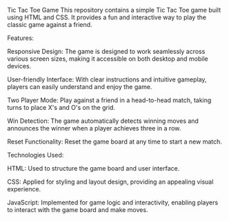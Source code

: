 Tic Tac Toe Game
This repository contains a simple Tic Tac Toe game built using HTML and CSS. It provides a fun and interactive way to play the classic game against a friend.

Features:


Responsive Design: The game is designed to work seamlessly across various screen sizes, making it accessible on both desktop and mobile devices.


User-friendly Interface: With clear instructions and intuitive gameplay, players can easily understand and enjoy the game.


Two Player Mode: Play against a friend in a head-to-head match, taking turns to place X's and O's on the grid.


Win Detection: The game automatically detects winning moves and announces the winner when a player achieves three in a row.


Reset Functionality: Reset the game board at any time to start a new match.



Technologies Used:


HTML: Used to structure the game board and user interface.


CSS: Applied for styling and layout design, providing an appealing visual experience.


JavaScript: Implemented for game logic and interactivity, enabling players to interact with the game board and make moves.
